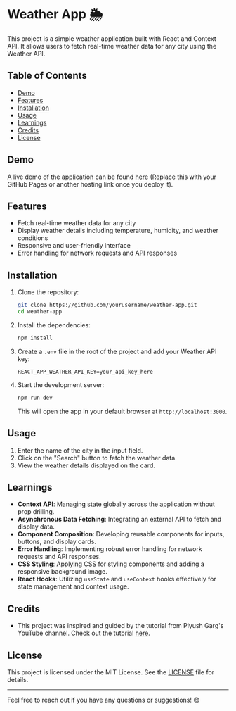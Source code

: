 # Weather App 🌦️

This project is a simple weather application built with React and Context API. It allows users to fetch real-time weather data for any city using the Weather API.

## Table of Contents

- [Demo](#demo)
- [Features](#features)
- [Installation](#installation)
- [Usage](#usage)
- [Learnings](#learnings)
- [Credits](#credits)
- [License](#license)

## Demo

A live demo of the application can be found [here](#) (Replace this with your GitHub Pages or another hosting link once you deploy it).

## Features

- Fetch real-time weather data for any city
- Display weather details including temperature, humidity, and weather conditions
- Responsive and user-friendly interface
- Error handling for network requests and API responses

## Installation

1. Clone the repository:

    ```bash
    git clone https://github.com/yourusername/weather-app.git
    cd weather-app
    ```

2. Install the dependencies:

    ```bash
    npm install
    ```

3. Create a `.env` file in the root of the project and add your Weather API key:

    ```env
    REACT_APP_WEATHER_API_KEY=your_api_key_here
    ```

4. Start the development server:

    ```bash
    npm run dev
    ```

    This will open the app in your default browser at `http://localhost:3000`.

## Usage

1. Enter the name of the city in the input field.
2. Click on the "Search" button to fetch the weather data.
3. View the weather details displayed on the card.

## Learnings

- **Context API**: Managing state globally across the application without prop drilling.
- **Asynchronous Data Fetching**: Integrating an external API to fetch and display data.
- **Component Composition**: Developing reusable components for inputs, buttons, and display cards.
- **Error Handling**: Implementing robust error handling for network requests and API responses.
- **CSS Styling**: Applying CSS for styling components and adding a responsive background image.
- **React Hooks**: Utilizing `useState` and `useContext` hooks effectively for state management and context usage.

## Credits

- This project was inspired and guided by the tutorial from Piyush Garg's YouTube channel. Check out the tutorial [here](https://www.youtube.com/watch?v=73Tz6qTgNuU).

## License

This project is licensed under the MIT License. See the [LICENSE](LICENSE) file for details.

---

Feel free to reach out if you have any questions or suggestions! 😊

